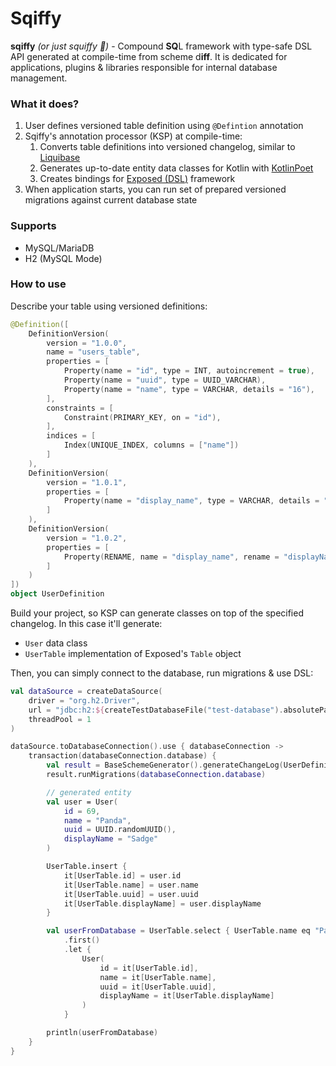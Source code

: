 # Sqiffy 

**sqiffy** _(or just squiffy 🍹)_ - Compound **SQ**L framework with type-safe DSL API generated at compile-time from scheme d**iff**.
It is dedicated for applications, plugins & libraries responsible for internal database management.

### What it does?

1. User defines versioned table definition using `@Defintion` annotation 
2. Sqiffy's annotation processor (KSP) at compile-time:
   1. Converts table definitions into versioned changelog, similar to [Liquibase](https://github.com/liquibase/liquibase)
   2. Generates up-to-date entity data classes for Kotlin with [KotlinPoet](https://github.com/square/kotlinpoet)
   3. Creates bindings for [Exposed (<ins>DSL</ins>)](https://github.com/JetBrains/Exposed) framework
3. When application starts, you can run set of prepared versioned migrations against current database state

### Supports

* MySQL/MariaDB
* H2 (MySQL Mode)

### How to use

Describe your table using versioned definitions:

```kotlin
@Definition([
    DefinitionVersion(
        version = "1.0.0",
        name = "users_table",
        properties = [
            Property(name = "id", type = INT, autoincrement = true),
            Property(name = "uuid", type = UUID_VARCHAR),
            Property(name = "name", type = VARCHAR, details = "16"),
        ],
        constraints = [
            Constraint(PRIMARY_KEY, on = "id"),
        ],
        indices = [
            Index(UNIQUE_INDEX, columns = ["name"])
        ]
    ),
    DefinitionVersion(
        version = "1.0.1",
        properties = [
            Property(name = "display_name", type = VARCHAR, details = "48", nullable = true)
        ]
    ),
    DefinitionVersion(
        version = "1.0.2",
        properties = [
            Property(RENAME, name = "display_name", rename = "displayName")
        ]
    )
])
object UserDefinition
```

Build your project, so KSP can generate classes on top of the specified changelog. 
In this case it'll generate:

* `User` data class
* `UserTable` implementation of Exposed's `Table` object

Then, you can simply connect to the database, run migrations & use DSL:

```kotlin
val dataSource = createDataSource(
    driver = "org.h2.Driver",
    url = "jdbc:h2:${createTestDatabaseFile("test-database").absolutePathString()};MODE=MYSQL",
    threadPool = 1
)

dataSource.toDatabaseConnection().use { databaseConnection ->
    transaction(databaseConnection.database) {
        val result = BaseSchemeGenerator().generateChangeLog(UserDefinition::class, GuildDefinition::class)
        result.runMigrations(databaseConnection.database)

        // generated entity
        val user = User(
            id = 69,
            name = "Panda",
            uuid = UUID.randomUUID(),
            displayName = "Sadge"
        )

        UserTable.insert {
            it[UserTable.id] = user.id
            it[UserTable.name] = user.name
            it[UserTable.uuid] = user.uuid
            it[UserTable.displayName] = user.displayName
        }

        val userFromDatabase = UserTable.select { UserTable.name eq "Panda" }
            .first()
            .let {
                User(
                    id = it[UserTable.id],
                    name = it[UserTable.name],
                    uuid = it[UserTable.uuid],
                    displayName = it[UserTable.displayName]
                )
            }

        println(userFromDatabase)
    }
}
```